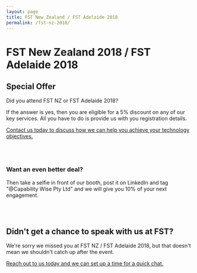 ```yaml
---
layout: page
title: FST New Zealand / FST Adelaide 2018
permalink: /fst-nz-2018/
---
```


# FST New Zealand 2018 / FST Adelaide 2018

## Special Offer
Did you attend FST NZ or FST Adelaide 2018?  

If the answer is yes, then you are eligible for a 5% discount on any of our key services.  All you have to do is provide us with you registration details.  

<a href="mailto:admin@capabilitywise.com.au">Contact us today to discuss how we can help you achieve your technology objectives.</a>

<br><br>

### Want an even better deal?  
Then take a selfie in front of our booth, post it on LinkedIn and tag "@Capability Wise Pty Ltd" and we will give you 10% of your next engagement.


<br/><br/>
## Didn't get a chance to speak with us at FST?
We're sorry we missed you at FST NZ / FST Adelaide 2018, but that doesn't mean we shouldn't catch up after the event.

<a href="mailto:admin@capabilitywise.com.au">Reach out to us today and we can set up a time for a quick chat.</a>
